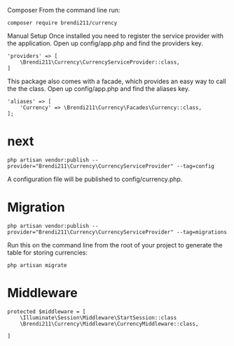 Composer
From the command line run:

    composer require brendi211/currency

Manual Setup
Once installed you need to register the service provider with the application. Open up config/app.php and find the providers key.

    'providers' => [
        \Brendi211\Currency\CurrencyServiceProvider::class,
    ]
This package also comes with a facade, which provides an easy way to call the the class. Open up config/app.php and find the aliases key.

    'aliases' => [
        'Currency' => \Brendi211\Currency\Facades\Currency::class,
    ];


# next

    php artisan vendor:publish --provider="Brendi211\Currency\CurrencyServiceProvider" --tag=config

A configuration file will be published to config/currency.php.

# Migration

    php artisan vendor:publish --provider="Brendi211\Currency\CurrencyServiceProvider" --tag=migrations

Run this on the command line from the root of your project to generate the table for storing currencies:

    php artisan migrate

# Middleware

    protected $middleware = [
        \Illuminate\Session\Middleware\StartSession::class
        \Brendi211\Currency\Middleware\CurrencyMiddleware::class,

    ]
